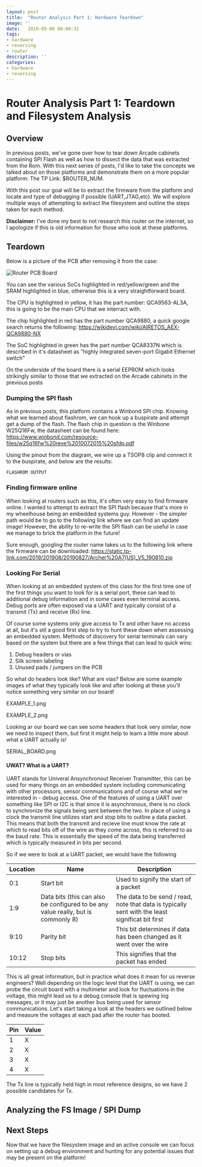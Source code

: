 ```yaml
---
layout: post
title:  "Router Analysis Part 1: Hardware Teardown"
image: ''
date:   2019-05-06 00:06:31
tags:
- hardware
- reversing
- router
description: ''
categories:
- hardware
- reversing
---
```

# Router Analysis Part 1: Teardown and Filesystem Analysis

## Overview

In previous posts, we've gone over how to tear down Arcade cabinets containing SPI Flash as well as how to dissect the data that was extracted from the Rom. With this next series of posts, I'd like to take the concepts we talked about on those platforms and demonstrate them on a more popular platform: The TP Link: $ROUTER_NUM. 

With this post our goal will be to extract the firmware from the platform and locate and type of debugging if possible (UART,JTAG,etc). We will explore multiple ways of attempting to extract the filesystem and outline the steps taken for each method. 

**Disclaimer:** I've done my best to not research this router on the internet, so I apologize if this is old information for those who look at these platforms. 

## Teardown

Below is a picture of the PCB after removing it from the case:

![Router PCB Board](https://wrongbaud.github.io/assets/img/ROUTER_PCB_COLORED.png)

You can see the various SoCs highlighted  in red/yellow/green and the SRAM highlighted in blue, otherwise this is a very straightforward board. 

The CPU is highlighted in yellow, it has the part number: QCA9563-AL3A, this is going to be the main CPU that we interract with. 

The chip highlighted in red has the part number QCA9880, a quick google search returns the following: https://wikidevi.com/wiki/AIRETOS_AEX-QCA9880-NX 

The SoC highlighted in green has the part number QCA8337N which is described in it's datasheet as "highly integrated seven-port Gigabit Ethernet switch"

On the underside of the board there is a serial EEPROM which looks strikingly similar to those that we extracted on the Arcade cabinets in the previous posts


### Dumping the SPI flash

As in previous posts, this platform contains a Winbond SPI chip. Knowing what we learned about flashrom, we can hook up a buspirate and attempt get a dump of the flash. The flash chip in question is the Winbone W25Q16Fw, the datasheet can be found here: https://www.winbond.com/resource-files/w25q16fw%20reve%2010072015%20sfdp.pdf

Using the pinout from the diagram, we wire up a TSOP8 clip and connect it to the buspirate, and below are the results:

```
FLASHROM OUTPUT
```
### Finding firmware online

When looking at routers such as this, it's often very easy to find firmware online. I wanted to attempt to extract the SPI flash because that's more in my wheelhouse being an embedded systems guy. However - the simpler path would be to go to the following link where we can find an update image! However, the ability to re-write the SPI flash can be useful in case we manage to brick the platform in the future!

Sure enough, googling the router name takes us to the following link where the firmware can be downloaded: https://static.tp-link.com/2019/201908/20190827/Archer%20A7(US)_V5_190810.zip

### Looking For Serial

When looking at an embedded system of this class for the first time one of the first things you want to look for is a serial port, these can lead to additional  debug information and in some cases even terminal access. Debug ports are often exposed via a UART and typically consist of a transmit (Tx) and receive (Rx) line. 

Of course some systems only give access to Tx and other have no access at all, but it's stil a good first step to try to hunt these down when assessing an embedded system. Methods of discovery for serial terminals can vary based on the system but there are a few things that can lead to quick wins:

1. Debug headers or vias
2. Silk screen labeling
3. Unused pads / jumpers on the PCB

So what do headers look like? What are vias? Below are some example images of what they typically look like and after looking at these you'll notice something very similar on our board!

EXAMPLE_1.png

EXAMPLE_2.png

Looking ar our board we can see some headers that look very similar, now we need to inspect them, but first it might help to learn a little more about what a UART actually is!

SERIAL_BOARD.png

#### UWAT? What is a UART?

UART stands for Univeral Ansynchronout Receiver Transmitter, this can be used for many things on an embedded system including communicating with other processors, sensor communications and of course what we're interested in - debug access. One of the features of using a UART over something like SPI or I2C is that since it is asynchronous, there is no clock to synchronize the signals being sent between the two. In place of using a clock the transmit line utilizes start and stop bits to outline a data packet. This means that both the transmit and recieve line must know the rate at which to read bits off of the wire as they come across, this is referred to as the baud rate. This is essentially the speed of the data being transferred which is typically measured in bits per second. 

So if we were to look at a UART packet, we would have the following

| Location | Name | Description | 
| -------- | ---- | ----------- | 
| 0:1 | Start bit | Used to signify the start of a packet | 
| 1:9 | Data bits (this can also be configured to be any value really, but is commonly 8) | The data to be send / read, note that data is typically sent with the least significat bit first | 
| 9:10 | Parity bit | This bit determines if data has been changed as it went over the wire | 
| 10:12 | Stop bits | This signifies that the packet has ended | 

This is all great information, but in practice what does it mean for us reverse engineers? Well depending on the logic level that the UART is using, we can probe the circuit board with a multimeter and look for fluctuations in the voltage, this might lead us to a debug console that is spewing log messages, or it may just be another bus being used for sensor communications. Let's start taking a look at the headers we outlined below and measure the voltages at each pad after the router has booted. 

| Pin | Value | 
| --- | ----- |
|  1  |   X   | 
|  2  |   X   | 
|  3  |   X   | 
|  4  |   X   |

The Tx line is typically held high in most reference designs, so we have 2 possible candidates for Tx.

## Analyzing the FS Image / SPI Dump

## Next Steps
Now that we have the filesystem image and an active console we can focus on setting up a debug environment and hunting for any potential issues that may be present on the platform!
